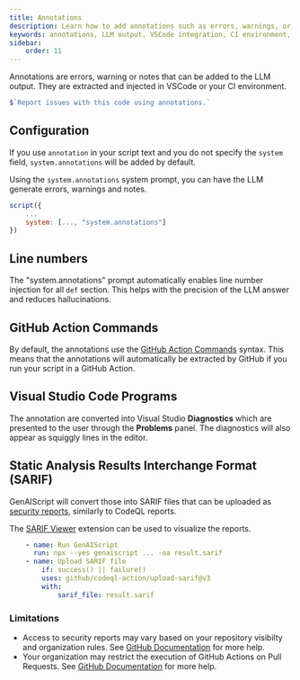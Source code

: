 ```yaml
---
title: Annotations
description: Learn how to add annotations such as errors, warnings, or notes to LLM output for integration with VSCode or CI environments.
keywords: annotations, LLM output, VSCode integration, CI environment, GitHub Actions
sidebar:
    order: 11
---
```


Annotations are errors, warning or notes that can be added to the LLM output. They are extracted and injected in VSCode or your CI environment.

```js "annotations"
$`Report issues with this code using annotations.`
```

## Configuration

If you use `annotation` in your script text and you do not specify the `system` field, `system.annotations` will be added by default.

Using the `system.annotations` system prompt, you can have the LLM generate errors, warnings and notes.

```js ""system.annotations""
script({
    ...
    system: [..., "system.annotations"]
})
```

## Line numbers

The "system.annotations" prompt automatically enables line number injection for all `def` section. This helps
with the precision of the LLM answer and reduces hallucinations.

## GitHub Action Commands

By default, the annotations use the [GitHub Action Commands](https://docs.github.com/en/actions/using-workflows/workflow-commands-for-github-actions#setting-an-error-message) syntax.
This means that the annotations will automatically be extracted by GitHub if you run your script in a GitHub Action.

## Visual Studio Code Programs

The annotation are converted into Visual Studio **Diagnostics** which are presented to the user
through the **Problems** panel. The diagnostics will also appear as squiggly lines in the editor.

## Static Analysis Results Interchange Format (SARIF)

GenAIScript will convert those into SARIF files that can be uploaded as [security reports](https://docs.github.com/en/code-security/code-scanning/integrating-with-code-scanning/sarif-support-for-code-scanning), similarly to CodeQL reports.

The [SARIF Viewer](https://marketplace.visualstudio.com/items?itemName=MS-SarifVSCode.sarif-viewer)
extension can be used to visualize the reports.

```yaml title="GitHub Action"
    - name: Run GenAIScript
      run: npx --yes genaiscript ... -oa result.sarif
    - name: Upload SARIF file
        if: success() || failure()
        uses: github/codeql-action/upload-sarif@v3
        with:
            sarif_file: result.sarif
```

### Limitations

-   Access to security reports may vary based on your repository visibilty and organization
    rules. See [GitHub Documentation](https://docs.github.com/en/repositories/managing-your-repositorys-settings-and-features/enabling-features-for-your-repository/managing-security-and-analysis-settings-for-your-repository#granting-access-to-security-alerts) for more help.
-   Your organization may restrict the execution of GitHub Actions on Pull Requests.
    See [GitHub Documentation](https://docs.github.com/en/repositories/managing-your-repositorys-settings-and-features/enabling-features-for-your-repository/managing-github-actions-settings-for-a-repository#about-github-actions-permissions-for-your-repository) for more help.
